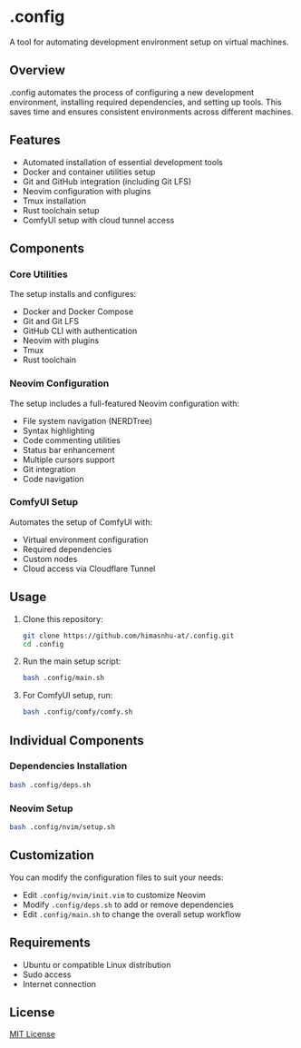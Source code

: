 # .config

A tool for automating development environment setup on virtual machines.

## Overview

.config automates the process of configuring a new development environment, installing required dependencies, and setting up tools. This saves time and ensures consistent environments across different machines.

## Features

- Automated installation of essential development tools
- Docker and container utilities setup
- Git and GitHub integration (including Git LFS)
- Neovim configuration with plugins
- Tmux installation
- Rust toolchain setup
- ComfyUI setup with cloud tunnel access

## Components

### Core Utilities

The setup installs and configures:

- Docker and Docker Compose
- Git and Git LFS
- GitHub CLI with authentication
- Neovim with plugins
- Tmux
- Rust toolchain

### Neovim Configuration

The setup includes a full-featured Neovim configuration with:

- File system navigation (NERDTree)
- Syntax highlighting
- Code commenting utilities
- Status bar enhancement
- Multiple cursors support
- Git integration
- Code navigation

### ComfyUI Setup

Automates the setup of ComfyUI with:

- Virtual environment configuration
- Required dependencies
- Custom nodes
- Cloud access via Cloudflare Tunnel

## Usage

1. Clone this repository:

   ```bash
   git clone https://github.com/himasnhu-at/.config.git
   cd .config
   ```

2. Run the main setup script:

   ```bash
   bash .config/main.sh
   ```

3. For ComfyUI setup, run:
   ```bash
   bash .config/comfy/comfy.sh
   ```

## Individual Components

### Dependencies Installation

```bash
bash .config/deps.sh
```

### Neovim Setup

```bash
bash .config/nvim/setup.sh
```

## Customization

You can modify the configuration files to suit your needs:

- Edit `.config/nvim/init.vim` to customize Neovim
- Modify `.config/deps.sh` to add or remove dependencies
- Edit `.config/main.sh` to change the overall setup workflow

## Requirements

- Ubuntu or compatible Linux distribution
- Sudo access
- Internet connection

## License

[MIT License](LICENSE)

